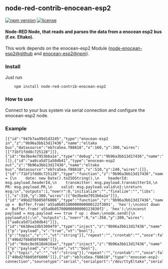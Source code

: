 ## node-red-contrib-enocean-esp2
[![npm version](https://badge.fury.io/js/node-red-contrib-enocean-esp2.svg)](https://badge.fury.io/js/node-red-contrib-enocean-esp2)
[![license](https://img.shields.io/github/license/mashape/apistatus.svg)](https://github.com/coolchip/node-red-contrib-enocean-esp2)

#### Node-RED Node, that reads and parses the data from a enocean esp2 bus (f.ex. Eltako).

This work depends on the enocean-esp2 Module ([node-enocean-esp2@github](https://github.com/coolchip/node-enocean-esp2) and [enocean-esp2@npm](https://www.npmjs.com/package/enocean-esp2)).

### Install
Just run
```
    npm install node-red-contrib-enocean-esp2
```

### How to use
Connect to your bus system via serial connection and configure the enocean-esp2 node.

### Example
```text
[{"id":"947b7aa99d1d3245","type":"enocean-esp2 in","z":"9b96a3bb13d17436","name":"eltako bus","datasource":"eb7ca5ea.f88618","x":160,"y":380,"wires":[["71bf1fdd8c725128"]]},{"id":"0e3be4e7953b6a1e","type":"debug","z":"9b96a3bb13d17436","name":"","active":true,"tosidebar":true,"console":false,"tostatus":false,"complete":"false","x":470,"y":380,"wires":[]},{"id":"aa8ca5d71a50db41","type":"enocean-esp2 out","z":"9b96a3bb13d17436","name":"eltako bus","datasource":"eb7ca5ea.f88618","x":510,"y":240,"wires":[]},{"id":"71bf1fdd8c725128","type":"function","z":"9b96a3bb13d17436","name":"format","func":"msg.payload = {\n    date: new Date().toISOString(),\n    headerId: msg.payload.headerId,\n    transmitter: msg.payload.transmitterId,\n    PR: msg.payload.PR,\n    valid: msg.payload.valid\n};\nreturn msg;\n","outputs":1,"noerr":0,"initialize":"","finalize":"","libs":[],"x":310,"y":380,"wires":[["0e3be4e7953b6a1e"]]},{"id":"49bd2f6b050f6006","type":"function","z":"9b96a3bb13d17436","name":"EG","func":"const up =  Buffer.from('a55a0b05100000000000122f3091', 'hex');\nconst down =  Buffer.from('a55a0b05700000000000123030f2', 'hex');\n\nconst payload = msg.payload === true ? up : down;\nnode.send({\n    payload\n});\n","outputs":1,"noerr":0,"x":350,"y":200,"wires":[["aa8ca5d71a50db41"]]},{"id":"6638ee2db53094f9","type":"inject","z":"9b96a3bb13d17436","name":"HOCH","props":[{"p":"payload","v":"true","vt":"bool"},{"p":"topic","v":"","vt":"string"}],"repeat":"","crontab":"","once":false,"onceDelay":"","topic":"","payload":"true","payloadType":"bool","x":170,"y":200,"wires":[["49bd2f6b050f6006"]]},{"id":"0ebc8e3618d418ae","type":"inject","z":"9b96a3bb13d17436","name":"RUNTER","props":[{"p":"payload","v":"false","vt":"bool"},{"p":"topic","v":"","vt":"string"}],"repeat":"","crontab":"","once":false,"onceDelay":"","topic":"","payload":"false","payloadType":"bool","x":180,"y":240,"wires":[["49bd2f6b050f6006"]]},{"id":"eb7ca5ea.f88618","type":"enocean-esp2-connection","sourcetype":"serial","serialport":"/dev/ttyEltako","serialbaud":"57600","databits":"8","parity":"none","stopbits":"1","filepath":"/dev/null"}]
```
